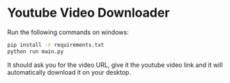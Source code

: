 # Youtube Video Downloader

Run the following commands on windows:
```bash
pip install -r requirements.txt
python run main.py
```
It should ask you for the video URL, give it the youtube video link and it will automatically download it on your desktop.